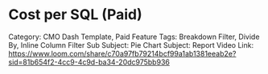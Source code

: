# Cost per SQL (Paid)

Category: CMO Dash Template, Paid
Feature Tags: Breakdown Filter, Divide By, Inline Column Filter
Sub Subject: Pie Chart
Subject: Report
Video Link: https://www.loom.com/share/c70a97fb79214bcf99a1ab1381eeab2e?sid=81b654f2-4cc9-4c9d-ba34-20dc975bb936